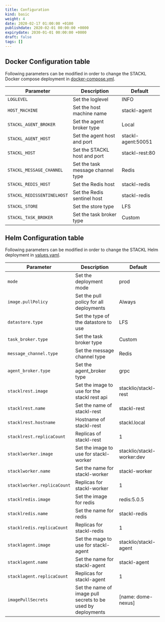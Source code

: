 ```yaml
---
title: Configuration
kind: basic
weight: 4
date: 2020-02-17 01:00:00 +0100
publishdate: 2020-02-01 00:00:00 +0000
expirydate: 2030-01-01 00:00:00 +0000
draft: false
tags: []
---
```


## Docker Configuration table

Following parameters can be modified in order to change the STACKL Docker compose deployment in [docker-compose.yml](https://github.com/stacklio/stackl/tree/master/build/example_docker/docker-compose.yaml).

| Parameter | Description | Default |
|------------|------|------|
| `LOGLEVEL` | Set the loglevel | INFO |
| `HOST_MACHINE` | Set the host machine name | stackl-agent |
| `STACKL_AGENT_BROKER` | Set the agent broker type  | Local |
| `STACKL_AGENT_HOST` | Set the agent host and port | stackl-agent:50051 |
| `STACKL_HOST` | Set the STACKL host and port | stackl-rest:80 |
| `STACKL_MESSAGE_CHANNEL` | Set the task message channel type | Redis |
| `STACKL_REDIS_HOST` | Set the Redis host | stackl-redis |
| `STACKL_REDISSENTINELHOST` | Set the Redis sentinel host | stackl-redis |
| `STACKL_STORE` | Set the store type | LFS |
| `STACKL_TASK_BROKER` | Set the task broker type | Custom |

## Helm Configuration table

Following parameters can be modified in order to change the STACKL Helm deployment in [values.yaml](https://github.com/stacklio/stackl/tree/master/build/helm/values.yaml).

| Parameter | Description | Default |
|------------|------|------|
| `mode` | Set the deployment mode  | prod |
| `image.pullPolicy` | Set the pull policy for all deployments  | Always |
| `datastore.type` | Set the type of the datastore to use | LFS |
| `task_broker.type` | Set the task broker type | Custom |
| `message_channel.type` | Set the message channel type | Redis |
| `agent_broker.type` | Set the agent_broker type | grpc |
| `stacklrest.image` | Set the image to use for the stackl rest api | stacklio/stackl-rest |
| `stacklrest.name` | Set the name of stackl-rest | stackl-rest |
| `stacklrest.hostname` | Hostname of stackl-rest | stackl.local |
| `stacklrest.replicaCount` | Replicas of stackl-rest | 1 |
| `stacklworker.image` | Set the image to use for stackl-worker | stacklio/stackl-worker:dev |
| `stacklworker.name`| Set the name for stackl-worker | stackl-worker |
| `stacklworker.replicaCount` | Replicas for stackl-worker | 1 |
| `stacklredis.image` | Set the image for redis | redis:5.0.5 |
| `stacklredis.name` | Set the name for redis | stackl-redis |
| `stacklredis.replicaCount` | Replicas for stackl-redis | 1 |
| `stacklagent.image` | Set the mage to use for stackl-agent | stacklio/stackl-agent |
| `stacklagent.name` | Set the name for stackl-agent | stackl-agent |
| `stacklagent.replicaCount` | Replicas for stackl-agent | 1 |
| `imagePullSecrets` | Set the name of image pull secrets to be used by deployments | [name: dome-nexus] |

